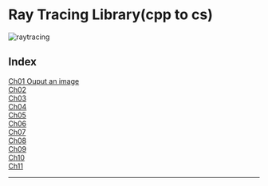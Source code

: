# Ray Tracing Library(cpp to cs)

![raytracing](https://upload.wikimedia.org/wikipedia/commons/thumb/8/83/Ray_trace_diagram.svg/300px-Ray_trace_diagram.svg.png)

## Index

[Ch01 Ouput an image]()  
[Ch02]()  
[Ch03]()  
[Ch04]()  
[Ch05]()  
[Ch06]()  
[Ch07]()  
[Ch08]()  
[Ch09]()  
[Ch10]()  
[Ch11]()  

---
